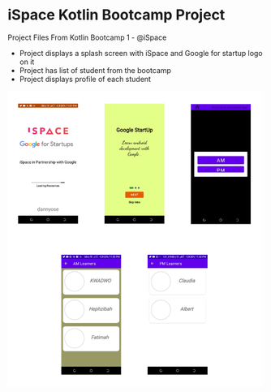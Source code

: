 # iSpace Kotlin Bootcamp Project
Project Files From Kotlin Bootcamp 1 - @iSpace

+ Project displays a splash screen with iSpace and Google for startup logo on it
+ Project has list of student from the bootcamp
+ Project displays profile of each student

![Project ui](bootcamp.png)